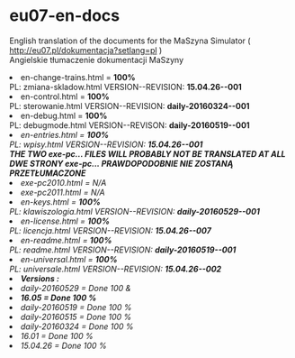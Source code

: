 # eu07-en-docs
English translation of the documents for the MaSzyna Simulator ( http://eu07.pl/dokumentacja?setlang=pl ) 
<br>
Angielskie tłumaczenie dokumentacji MaSzyny 

<li> en-change-trains.html  = <b>100%</b>
<br> PL: zmiana-skladow.html    VERSION--REVISION: <b>15.04.26--001</b>
<br>
<li> en-control.html = <b>100%</b>
<br> PL: sterowanie.html        VERSION--REVISION: <b>daily-20160324--001</b>
<br>
<li> en-debug.html = <b>100%</b> 
<br> PL: debugmode.html         VERSION--REVISON: <b>daily-20160519--001</b>
<br>
<li><i> en-entries.html = <b>100%</b> 
<br> PL: wpisy.html             VERSION--REVISION: <b>15.04.26--001</b>
<br>
<b>
THE TWO exe-pc... FILES WILL PROBABLY NOT BE TRANSLATED AT ALL<br>
DWE STRONY exe-pc... PRAWDOPODOBNIE NIE ZOSTANĄ PRZETŁUMACZONE
</b>
<li><i> exe-pc2010.html = N/A
<br>
<li> exe-pc2011.html = N/A</i>
<br>
<li> en-keys.html = <b>100%</b>
<br> PL: klawiszologia.html     VERSION--REVISION: <b>daily-20160529--001</b>
<br>
<li> en-license.html = <b>100%</b> 
<br> PL: licencja.html          VERSION--REVISION: <b>15.04.26--007</b>
<br>
<li> en-readme.html = <b>100%</b>
<br> PL: readme.html            VERSION--REVISION: <b>daily-20160519--001</b>
<br>
<li> en-universal.html = <b>100%</b> 
<br> PL: universale.html        VERSION--REVISION: <b>15.04.26--002</b>

<br>
<li><b>Versions :</b></li>
<li>daily-20160529 = Done 100 &</li>
<li><b>16.05 = Done 100 %</b></li>
<li>daily-20160519 = Done 100 %</li>
<li>daily-20160515 = Done 100 %</li>
<li>daily-20160324 = Done 100 %</li>
<li>16.01 = Done 100 %</li>
<li>15.04.26 = Done 100 %</li>
